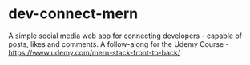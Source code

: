 # dev-connect-mern
A simple social media web app for connecting developers - capable of posts, likes and comments.
A follow-along for the Udemy Course - https://www.udemy.com/mern-stack-front-to-back/
